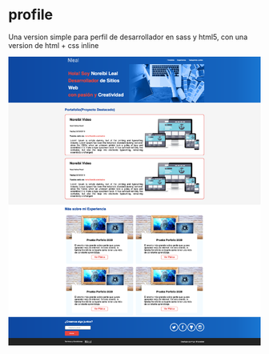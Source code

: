 # profile
Una version simple para perfil de desarrollador en sass y html5, con una version de html + css inline

![alt text](https://raw.githubusercontent.com/noreibi/profile/master/screenshoot.png)
